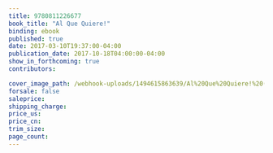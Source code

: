 ```yaml
---
title: 9780811226677
book_title: "Al Que Quiere!"
binding: ebook
published: true
date: 2017-03-10T19:37:00-04:00
publication_date: 2017-10-18T04:00:00-04:00
show_in_forthcoming: true
contributors:

cover_image_path: /webhook-uploads/1494615863639/Al%20Que%20Quiere!%20(cover).jpg
forsale: false
saleprice:
shipping_charge:
price_us:
price_cn:
trim_size:
page_count:
---
```


